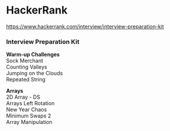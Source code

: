 # HackerRank

https://www.hackerrank.com/interview/interview-preparation-kit

<h3>Interview Preparation Kit</h3>

**Warm-up Challenges**<br>
Sock Merchant<br>
Counting Valleys<br>
Jumping on the Clouds<br>
Repeated String<br>

**Arrays**<br>
2D Array - DS<br>
Arrays Left Rotation<br>
New Year Chaos<br>
Minimum Swaps 2<br>
Array Manipulation<br>